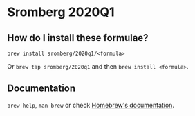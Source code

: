 # Sromberg 2020Q1

## How do I install these formulae?

`brew install sromberg/2020q1/<formula>`

Or `brew tap sromberg/2020q1` and then `brew install <formula>`.

## Documentation

`brew help`, `man brew` or check [Homebrew's documentation](https://docs.brew.sh).
